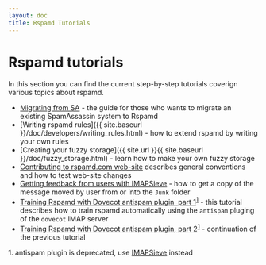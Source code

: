 ```yaml
---
layout: doc
title: Rspamd Tutorials
---
```

# Rspamd tutorials

In this section you can find the current step-by-step tutorials coverign various topics about rspamd.

* [Migrating from SA](migrate_sa.html) - the guide for those who wants to migrate an existing SpamAssassin system to Rspamd
* [Writing rspamd rules]({{ site.baseurl }}/doc/developers/writing_rules.html) - how to extend rspamd by writing your own rules
* [Creating your fuzzy storage]({{ site.url }}{{ site.baseurl }}/doc/fuzzy_storage.html) - learn how to make your own fuzzy storage
* [Contributing to rspamd.com web-site](site_contributing.html) describes general conventions and how to test web-site changes
* [Getting feedback from users with IMAPSieve](feedback_from_users_with_IMAPSieve.html) - how to get a copy of the message moved by user from or into the `Junk` folder
* [Training Rspamd with Dovecot antispam plugin, part 1](https://kaworu.ch/blog/2014/03/25/dovecot-antispam-with-rspamd/)<sup>[1](#fn1)</sup> - this tutorial describes how to train rspamd automatically using the `antispam` pluging of the `dovecot` IMAP server
* [Training Rspamd with Dovecot antispam plugin, part 2](https://kaworu.ch/blog/2015/10/12/dovecot-antispam-with-rspamd-part2/)<sup>[1](#fn1)</sup> - continuation of the previous tutorial

<a name="fn1">1.</a> antispam plugin is deprecated, use [IMAPSieve](https://wiki.dovecot.org/HowTo/AntispamWithSieve) instead
